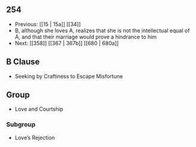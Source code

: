 ## 254
- Previous: [[15 | 15a]] [[34]] 
- B, although she loves A, realizes that she is not the intellectual equal of A, and that their marriage would prove a hindrance to him
- Next: [[358]] [[367 | 367b]] [[680 | 680a]] 

## B Clause
- Seeking by Craftiness to Escape Misfortune

## Group
- Love and Courtship

### Subgroup
- Love’s Rejection


